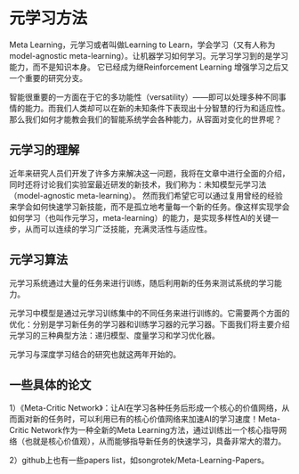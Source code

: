 # 元学习方法
Meta Learning，元学习或者叫做Learning to Learn，学会学习（又有人称为model-agnostic meta-learning）。让机器学习如何学习。元学习学习到的是学习能力，而不是知识本身。
它已经成为继Reinforcement Learning 增强学习之后又一个重要的研究分支。

智能很重要的一方面在于它的多功能性（versatility）——即可以处理多种不同事情的能力。而我们人类却可以在新的未知条件下表现出十分智慧的行为和适应性。那么我们如何才能教会我们的智能系统学会各种能力，从容面对变化的世界呢？

## 元学习的理解
近年来研究人员们开发了许多方来解决这一问题，我将在文章中进行全面的介绍，同时还将讨论我们实验室最近研发的新技术，我们称为：未知模型元学习法（model-agnostic meta-learning）。
然而我们希望它可以通过复用曾经的经验来学会如何快速学习新技能，而不是孤立地考量每一个新的任务。像这样实现学会如何学习（也叫作元学习，meta-learning）的能力，是实现多样性AI的关键一步，从而可以连续的学习广泛技能，充满灵活性与适应性。

## 元学习算法
元学习系统通过大量的任务来进行训练，随后利用新的任务来测试系统的学习能力。

元学习中模型是通过元学习训练集中的不同任务来进行训练的。它需要两个方面的优化：分别是学习新任务的学习器和训练学习器的元学习器。下面我们将主要介绍元学习的三种典型方法：递归模型、度量学习和学习优化器。

元学习与深度学习结合的研究也就这两年开始的。

## 一些具体的论文
1）《Meta-Critic Network》：让AI在学习各种任务后形成一个核心的价值网络，从而面对新的任务时，可以利用已有的核心价值网络来加速AI的学习速度！Meta-Critic Network作为一种全新的Meta Learning方法，通过训练出一个核心指导网络（也就是核心价值观），从而能够指导新任务的快速学习，具备非常大的潜力。

2）github上也有一些papers list，如songrotek/Meta-Learning-Papers。